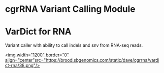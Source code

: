 cgrRNA Variant Calling Module
================

VarDict for RNA
===============

Variant caller with ability to call indels and snv from RNA-seq reads.

<a href="https://brood.sbgenomics.com/static/dave/cgrrna/vardict-rna/38.png" target="_blank"> <img width="1200" border="0" align="center"src="https://brood.sbgenomics.com/static/dave/cgrrna/vardict-rna/38.png"/> </a>
